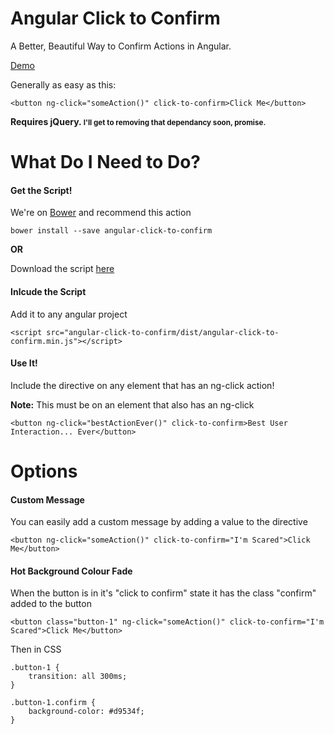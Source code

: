 # Angular Click to Confirm

A Better, Beautiful Way to Confirm Actions in Angular.

[Demo]()

Generally as easy as this:

    <button ng-click="someAction()" click-to-confirm>Click Me</button>

**Requires jQuery. <small>I'll get to removing that dependancy soon, promise.</small>**

# What Do I Need to Do?

#### Get the Script!

We're on [Bower](http://bower.io/) and recommend this action

    bower install --save angular-click-to-confirm

**OR**

Download the script [here]()

#### Inlcude the Script

Add it to any angular project

    <script src="angular-click-to-confirm/dist/angular-click-to-confirm.min.js"></script>

#### Use It!

Include the directive on any element that has an ng-click action!

**Note:** This must be on an element that also has an ng-click

    <button ng-click="bestActionEver()" click-to-confirm>Best User Interaction... Ever</button>

# Options

#### Custom Message

You can easily add a custom message by adding a value to the directive

    <button ng-click="someAction()" click-to-confirm="I'm Scared">Click Me</button>

#### Hot Background Colour Fade

When the button is in it's "click to confirm" state it has the class "confirm" added to the button

    <button class="button-1" ng-click="someAction()" click-to-confirm="I'm Scared">Click Me</button>

Then in CSS

	.button-1 {
		transition: all 300ms;
	}
	
	.button-1.confirm {
		background-color: #d9534f;
	}